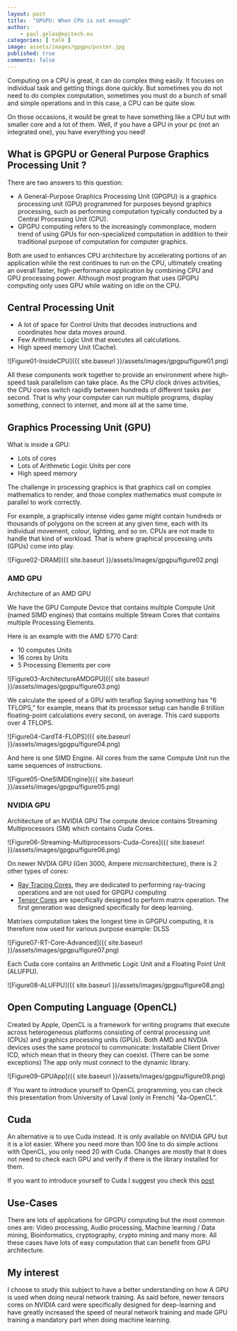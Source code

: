 ```yaml
---
layout: post
title:  "GPGPU: When CPU is not enough"
author:
    - paul.gelas@epitech.eu
categories: [ talk ]
image: assets/images/gpgpu/poster.jpg
published: true
comments: false
---
```


Computing on a CPU is great, it can do complex thing easily. It focuses on individual task and getting things done quickly.
But sometimes you do not need to do complex computation, sometimes you must do a bunch of small and simple operations and in this case, a CPU can be quite slow.

On those occasions, it would be great to have something like a CPU but with smaller core and a lot of them. Well, if you have a GPU in your pc (not an integrated one), you have everything you need!

## What is GPGPU or General Purpose Graphics Processing Unit ?

There are two answers to this question:

- A General-Purpose Graphics Processing Unit (GPGPU) is a graphics processing unit (GPU) programmed for purposes beyond graphics processing, such as performing computation typically conducted by a Central Processing Unit (CPU).
- GPGPU computing refers to the increasingly commonplace, modern trend of using GPUs for non-specialized computation in addition to their traditional purpose of computation for computer graphics.

Both are used to enhances CPU architecture by accelerating portions of an application while the rest continues to run on the CPU, ultimately creating an overall faster, high-performance application by combining CPU and GPU processing power. Although most program that uses GPGPU computing only uses GPU while waiting on idle on the CPU.

## Central Processing Unit

- A lot of space for Control Units that decodes instructions and coordinates how data moves around.
- Few Arithmetic Logic Unit that executes all calculations.
- High speed memory Unit (Cache).

![Figure01-InsideCPU]({{ site.baseurl }}/assets/images/gpgpu/figure01.png)

All these components work together to provide an environment where high-speed task parallelism can take place. As the CPU clock drives activities, the CPU cores switch rapidly between hundreds of different tasks per second. That is why your computer can run multiple programs, display something, connect to internet, and more all at the same time.

## Graphics Processing Unit (GPU)

What is inside a GPU:
- Lots of cores
- Lots of Arithmetic Logic Units per core
- High speed memory
  
The challenge in processing graphics is that graphics call on complex mathematics to render, and those complex mathematics must compute in parallel to work correctly.

For example, a graphically intense video game might contain hundreds or thousands of polygons on the screen at any given time, each with its individual movement, colour, lighting, and so on. CPUs are not made to handle that kind of workload. That is where graphical processing units (GPUs) come into play.

![Figure02-DRAM]({{ site.baseurl }}/assets/images/gpgpu/figure02.png)

### AMD GPU

Architecture of an AMD GPU

We have the GPU Compute Device that contains multiple Compute Unit (named SIMD engines) that contains multiple Stream Cores that contains multiple Processing Elements.

Here is an example with the AMD 5770 Card:
- 10 computes Units
- 16 cores by Units
- 5 Processing Elements per core

![Figure03-ArchitectureAMDGPU]({{ site.baseurl }}/assets/images/gpgpu/figure03.png)

We calculate the speed of a GPU with teraflop Saying something has “6 TFLOPS,” for example, means that its processor setup can handle 6 trillion floating-point calculations every second, on average.
This card supports over 4 TFLOPS.

![Figure04-CardT4-FLOPS]({{ site.baseurl }}/assets/images/gpgpu/figure04.png)

And here is one SIMD Engine. All cores from the same Compute Unit run the same sequences of instructions.

![Figure05-OneSIMDEngine]({{ site.baseurl }}/assets/images/gpgpu/figure05.png)

### NVIDIA GPU

Architecture of an NVIDIA GPU
The compute device contains Streaming Multiprocessors (SM) which contains Cuda Cores.

![Figure06-Streaming-Multiprocessors-Cuda-Cores]({{ site.baseurl }}/assets/images/gpgpu/figure06.png)

On newer NVDIA GPU (Gen 3000, Ampere microarchitecture), there is 2 other types of cores:
- [Ray Tracing Cores][1], they are dedicated to performing ray-tracing operations and are not used for GPGPU computing
- [Tensor Cores][2] are specifically designed to perform matrix operation. The first generation was designed specifically for deep learning.

Matrixes computation takes the longest time in GPGPU computing, it is therefore now used for various purpose example: DLSS

![Figure07-RT-Core-Advanced]({{ site.baseurl }}/assets/images/gpgpu/figure07.png)

Each Cuda core contains an Arithmetic Logic Unit and a Floating Point Unit (ALUFPU).

![Figure08-ALUFPU]({{ site.baseurl }}/assets/images/gpgpu/figure08.png)

## Open Computing Language (OpenCL)

Created by Apple, OpenCL is a framework for writing programs that execute across heterogeneous platforms consisting of central processing unit (CPUs) and graphics processing units (GPUs). Both AMD and NVDIA devices uses the same protocol to communicate: Installable Client Driver ICD, which mean that in theory they can coexist. (There can be some exceptions) The app only must connect to the dynamic library.

![Figure09-GPUApp]({{ site.baseurl }}/assets/images/gpgpu/figure09.png)

If You want to introduce yourself to OpenCL programming, you can check this presentation from University of Laval (only in French) “4a-OpenCL”.

## Cuda

An alternative is to use Cuda instead. It is only available	on NVIDIA GPU but it is a lot easier. Where you need more than 100 line to do simple actions with OpenCL, you only need 20 with Cuda. Changes are mostly that it does not need to check each GPU and verify if there is the library installed for them.

If you want to introduce yourself to Cuda I suggest you check this [post][3]

## Use-Cases

There are lots of applications for GPGPU computing but the most common ones are:
Video processing, Audio processing, Machine learning / Data mining, Bioinformatics, cryptography, crypto mining and many more. All these cases have lots of easy computation that can benefit from GPU architecture.

## My interest

I choose to study this subject to have a better understanding on how A GPU is used when doing neural network training. As said before, newer tensors cores on NVIDIA card were specifically designed for deep-learning and have greatly increased the speed of neural network training and made GPU training a mandatory part when doing machine learning.

[1]: (https://developer.nvidia.com/nvidia-ampere)
[2]: (https://www.nvidia.com/en-us/data-center/tensor-cores/)
[3]: (https://developer.nvidia.com/blog/even-easier-introduction-cuda/)